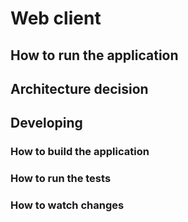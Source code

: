 # Web client

## How to run the application

## Architecture decision

## Developing

### How to build the application

### How to run the tests

### How to watch changes

